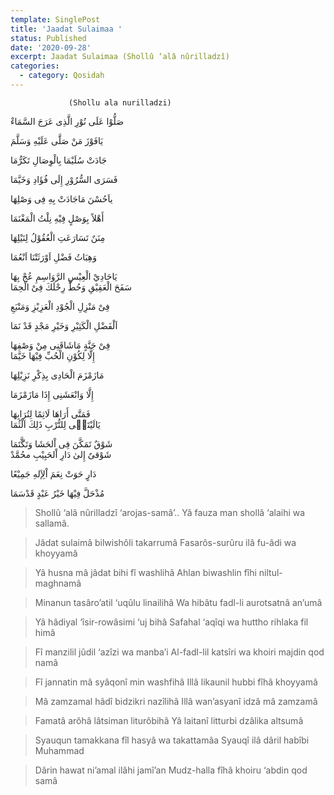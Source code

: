 ```yaml
---
template: SinglePost
title: 'Jaadat Sulaimaa '
status: Published
date: '2020-09-28'
excerpt: Jaadat Sulaimaa (Shollû ‘alâ nûrilladzî)
categories:
  - category: Qosidah
---
```

                 (Shollu ala nurilladzi)

صَلُّوْا عَلَی نُوْرِ الَّذِی عَرَجَ السَّمَاءْ

يَافَوْزَ مَنْ صَلَّی عَلَيْهِ وَسَلَّمَ



جَادَتْ سُلَيْمَا بِالْوِصَالِ تَكَرُّمَا

فَسَرَی السُّرُوْرِ إِلَی فُؤَادِ وَخَيَّمَا



ياَحُسْنَ مَاجَادَتْ بِهِ فِی وَصْلِهَا 

أَهْلاً بِوَصْلٍ فِيْهِ نِلْتُ الْمَغْنَمَا



مِنَنٌ تَسَارَعَتِ الْعُقُوْلُ لِنَيْلِهَا

وَهِبَاتُ فَضْلِ اَوْرَثَتْنَا اَنْعُمَا



يَاحَادِيْ الْعِيْسِ الرَّوَاسِمِ عُجْ بِهَا  
سَفَحَ الْعَقِيْقِ وَحُطَّ رِحْلَكَ فِیْ الْحِمَا  



فِیْ مَنْزِلِ الْجُوْدِ الْعَزِيْزِ وَمَنْبَعِ 

اَلْفَضْلِ الْكَثِيْرِ وَخَيْرِ مَجْدٍ قَدْ نَمَا 



فِىْ جَنَّةٍ مَاشَاقَنِی مِنْ وَصْفِهَا  
إِلَّا لِكُوْنِ الْحُبِّ فِيْهَا خَيَّمَا



مَازَمْزَمَ الْحَادِی بِذِکْرِ نَزِيْلِهَا

إِلَّا وَانْعَشَنِی إِذَا مَازَمْزَمَا



فَمَتَّى أَرَاهَا لَاثِمًا لِتُرَابِهَا  
يَالَيْتَنٖی لِلتُّرْبِ ذَلِكَ اَلْثُمَا



شَوْقٌ تَمَکَّنَ فِی اْلحَشَا وَتَگَّتَمَا  
شَوْقیٌ إِلیٰ دَارِ اْلحَبِيْبِ محُمَّدْ


دَارٍ حَوَتْ نِعَمَ اْلِإَلهِ جَمِيْعًا

مُذْحَلَّ فِيْهَا خَيْرُ عَبْدٍ قَدْسَمَا





> Shollû ‘alâ nûrilladzî ‘arojas-samâ’..
> Yâ fauza man shollâ ‘alaihi wa sallamâ.

> Jâdat sulaimâ bilwishôli takarrumâ
> Fasarôs-surûru ilâ fu-âdi wa khoyyamâ  

> Yâ husna mâ jâdat bihi fî washlihâ
>  Ahlan biwashlin fîhi niltul-maghnamâ

> Minanun tasâro’atil ‘uqûlu linailihâ
> Wa hibâtu fadl-li aurotsatnâ an’umâ

> Yâ hâdiyal ‘îsir-rowâsimi ‘uj bihâ
> Safahal ‘aqîqi wa huttho rihlaka fil himâ

> Fî manzilil jûdil ‘azîzi wa manba’i
>  Al-fadl-lil katsîri wa khoiri majdin qod namâ

> Fî jannatin mâ syâqonî min washfihâ
>   Illâ likaunil hubbi fîhâ khoyyamâ 

> Mâ zamzamal hâdî bidzikri nazîlihâ
> Illâ wan’asyanî idzâ mâ zamzamâ

> Famatâ arôhâ lâtsiman liturôbihâ
> Yâ laitanî litturbi dzâlika altsumâ

> Syauqun tamakkana fîl hasyâ wa takattamâa
> Syauqî ilâ dâril habîbi Muhammad

> Dârin hawat ni’amal ilâhi jamî’an
> Mudz-halla fîhâ khoiru ‘abdin qod samâ
